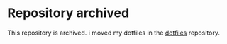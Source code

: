 # Repository archived

This repository is archived. i moved my dotfiles in the [dotfiles](https://github.com/mugnozzo/dotfiles "https://github.com/mugnozzo/dotfiles")
repository.